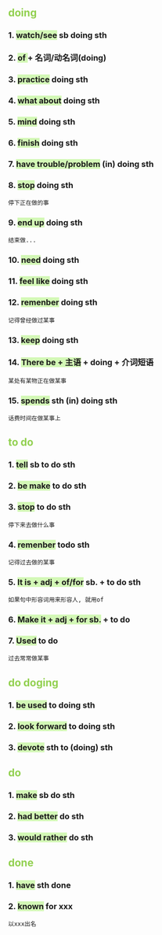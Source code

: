 
## <font color="#92d050">doing</font>
### 1. <span style="background:#d3f8b6">watch/see</span> sb doing sth
### 2. <span style="background:#d3f8b6">of </span>+ 名词/动名词(doing)
### 3. <span style="background:#d3f8b6">practice</span> doing sth

### 4. <span style="background:#d3f8b6">what about</span> doing sth
### 5. <span style="background:#d3f8b6">mind</span> doing sth
### 6. <span style="background:#d3f8b6">finish</span> doing sth
### 7. <span style="background:#d3f8b6">have trouble/problem</span> (in) doing sth
### 8. <span style="background:#d3f8b6">stop</span> doing sth
	停下正在做的事
### 9. <span style="background:#d3f8b6">end up</span> doing sth
	结束做...
### 10. <span style="background:#d3f8b6">need</span> doing sth
### 11. <span style="background:#d3f8b6">feel like</span> doing sth
### 12. <span style="background:#d3f8b6">remenber</span> doing sth
	记得曾经做过某事
### 13. <span style="background:#d3f8b6">keep</span> doing sth
### 14. <span style="background:#d3f8b6">There be + 主语</span> + doing + 介词短语
	某处有某物正在做某事
### 15. <span style="background:#d3f8b6">spends</span> sth (in) doing sth
	话费时间在做某事上
## <font color="#92d050">to do</font>

### 1. <span style="background:#d3f8b6">tell</span> sb to do sth
### 2. <span style="background:#d3f8b6">be make</span> to do sth
### 3. <span style="background:#d3f8b6">stop</span> to do sth
	停下来去做什么事
### 4. <span style="background:#d3f8b6">remenber</span> todo sth
	记得过去做的某事
### 5. <span style="background:#d3f8b6">It is + adj + of/for</span> sb. + to do sth
	如果句中形容词用来形容人, 就用of
### 6. <span style="background:#d3f8b6">Make it + adj + for sb.</span> + to do

### 7. <span style="background:#d3f8b6">Used</span> to do
	过去常常做某事
## <font color="#92d050">do doging</font>
### 1. <span style="background:#d3f8b6">be used</span> to doing sth
### 2. <span style="background:#d3f8b6">look forward</span> to doing sth
### 3. <span style="background:#d3f8b6">devote</span> sth to (doing) sth

## <font color="#92d050">do</font>
### 1. <span style="background:#d3f8b6">make</span> sb do sth
### 2. <span style="background:#d3f8b6">had better</span> do sth
### 3. <span style="background:#d3f8b6">would rather</span> do sth

## <font color="#92d050">done</font>
### 1. <span style="background:#d3f8b6">have</span> sth done
### 2. <span style="background:#d3f8b6">known</span> for xxx
	以xxx出名